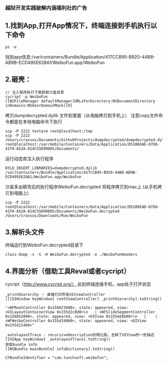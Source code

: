 ### 越狱开发实践破解内涵福利社的广告
## 1.找到App,打开App情况下，终端连接到手机执行以下命令
```
ps -e 
```
找到app信息:/var/containers/Bundle/Application/417CCB95-B920-44B8-AB9B-ECD495E628A1/WeiboFun.app/WeiboFun

## 2.砸壳：
```
// 注入程序执行下面获取沙盒目录
cycript -p WeiboFun 
[[NSFileManager defaultManager]URLsForDirectory:NSDocumentDirectory inDomains:NSUserDomainMask][0]
```
拷贝dumpdecrypted.dylib 文件到里面（从电脑拷贝到手机上）
注意copy文件命令都是在本地电脑命令下执行
```
scp -P 2222 testarm root@localhost:/tmp
scp -P 2222 /Users/crassus/Documents/GithubProjects/dumpdecrypted/dumpdecrypted.dylib root@localhost:/var/mobile/Containers/Data/Application/B5286EAD-07D8-41F0-A52A-014C55D990D5/Documents/
```

运行动态库注入执行程序
```
DYLD_INSERT_LIBRARIES=dumpdecrypted.dylib /var/containers/Bundle/Application/417CCB95-B920-44B8-AB9B-ECD495E628A1/WeiboFun.app/WeiboFun
```

 沙盒多出砸壳后的执行程序WeiboFun.decrypted
将程序拷贝到mac上 (从手机拷贝到电脑上)
```
scp -P 2222 root@localhost:/var/mobile/Containers/Data/Application/B5286EAD-07D8-41F0-A52A-014C55D990D5/Documents/WeiboFun.decrypted /Users/crassus/Downloads/Roe/WeiboFun
```

## 3.解析头文件
终端运行到WeiboFun.decrypted目录下
```
class-dump -s -S -H WeiboFun.decrypted -o ./WeiboFunHeaders
```
## 4.界面分析（借助工具Reval或者cycript）
cycript（http://www.cycript.org/）
此刻终端连接手机，app处于打开状态
```
_printHierarchy － 直接打印所有UIViewController
[[[UIWindow keyWindow] rootViewController] _printHierarchy].toString()

"<WFRootController 0x156823400>, state: appeared, view: <UILayoutContainerView 0x155d2c8d0>\n   | <WFSlideSegmentController 0x156052800>, state: appeared, view: <UIView 0x155e66b80>\n   |    | <WFWeiboController 0x155d19960>, state: appeared, view: <UIView 0x155d114b0>"

_autolayoutTrace - recursiveDescription的简化版，去掉了UIView的一些描述
[[UIApp keyWindow] _autolayoutTrace].toString()
获取bundle info
[[NSBundle mainBundle] infoDictionary].toString()

CFBundleIdentifier = "com.lunchsoft.weibofun";

```
